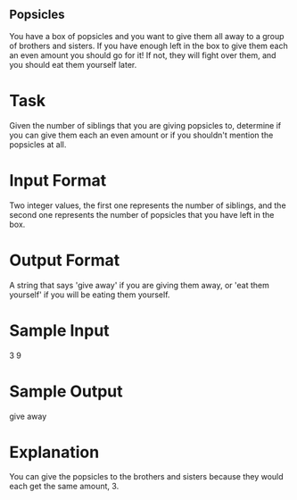 
## Popsicles
You have a box of popsicles and you want to give them all away to a group of brothers and sisters. If you have enough left in the box to give them each an even amount you should go for it! If not, they will fight over them, and you should eat them yourself later.



# Task

Given the number of siblings that you are giving popsicles to, determine if you can give them each an even amount or if you shouldn't mention the popsicles at all.



# Input Format

Two integer values, the first one represents the number of siblings, and the second one represents the number of popsicles that you have left in the box.



# Output Format

A string that says 'give away' if you are giving them away, or 'eat them yourself' if you will be eating them yourself.



# Sample Input

3 9



# Sample Output

give away

# Explanation

You can give the popsicles to the brothers and sisters because they would each get the same amount, 3.






